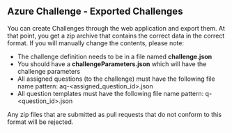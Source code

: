 ## Azure Challenge - Exported Challenges

You can create Challenges through the web application and export them. At that point, you get a zip archive that contains the correct data in the correct format. If you will manually change the contents, please note:
- The challenge definition needs to be in a file named **challenge.json**
- You should have a **challengeParameters.json** which will have the challenge parameters
- All assigned questions (to the challenge) must have the following file name pattern: aq-<assigned_question_id>.json
- All question templates must have the following file name pattern: q-<question_id>.json

Any zip files that are submitted as pull requests that do not conform to this format will be rejected.